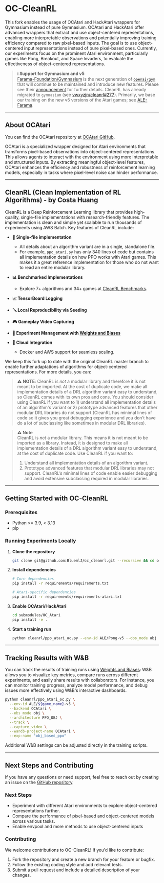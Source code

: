 # OC-CleanRL

This fork enables the usage of OCAtari and HackAtari wrappers for Gymnasium instead of pure Gymnasium. OCAtari and HackAtari offer advanced wrappers that extract and use object-centered representations, enabling more interpretable observations and potentially improving training efficiency compared to raw pixel-based inputs. The goal is to use object-centered input representations instead of pure pixel-based ones. Currently, our experiments focus on the prominent Atari environment, particularly games like Pong, Breakout, and Space Invaders, to evaluate the effectiveness of object-centered representations.

> **ℹ️ Support for Gymnasium and v5**  
> [Farama-Foundation/Gymnasium](https://github.com/Farama-Foundation/Gymnasium) is the next generation of [`openai/gym`](https://github.com/openai/gym) that will continue to be maintained and introduce new features. Please see their [announcement](https://farama.org/Announcing-The-Farama-Foundation) for further details. CleanRL has already migrated to `gymnasium` (see [vwxyzjn/cleanrl#277](https://github.com/vwxyzjn/cleanrl/pull/277)). Primarily, we base our training on the new v5 versions of the Atari games; see [ALE-Farama](https://ale.farama.org/environments/).

---

## About OCAtari

You can find the OCAtari repository at [OCAtari GitHub](https://github.com/BluemlJ/OCAtari).

OCAtari is a specialized wrapper designed for Atari environments that transforms pixel-based observations into object-centered representations. This allows agents to interact with the environment using more interpretable and structured inputs. By extracting meaningful object-level features, OCAtari enhances the efficiency and robustness of reinforcement learning models, especially in tasks where pixel-level noise can hinder performance.

---

## CleanRL (Clean Implementation of RL Algorithms) - by Costa Huang

CleanRL is a Deep Reinforcement Learning library that provides high-quality, single-file implementations with research-friendly features. The implementation is clean and simple yet scalable to run thousands of experiments using AWS Batch. Key features of CleanRL include:

- **📜 Single-file implementation**
  - All details about an algorithm variant are in a single, standalone file.
  - For example, `ppo_atari.py` has only 340 lines of code but contains all implementation details on how PPO works with Atari games. This makes it a great reference implementation for those who do not want to read an entire modular library.

- **📊 Benchmarked Implementations**
  - Explore 7+ algorithms and 34+ games at [CleanRL Benchmarks](https://benchmark.cleanrl.dev).

- **📈 TensorBoard Logging**
- **🪛 Local Reproducibility via Seeding**
- **🎮 Gameplay Video Capturing**
- **🧫 Experiment Management with [Weights and Biases](https://wandb.ai/site)**
- **💸 Cloud Integration**
  - Docker and AWS support for seamless scaling.

We keep this fork up to date with the original CleanRL master branch to enable further adaptations of algorithms for object-centered representations. For more details, you can:

> ⚠️ **NOTE**: CleanRL is *not* a modular library and therefore it is not meant to be imported. At the cost of duplicate code, we make all implementation details of a DRL algorithm variant easy to understand, so CleanRL comes with its own pros and cons. You should consider using CleanRL if you want to 1) understand all implementation details of an algorithm's variant or 2) prototype advanced features that other modular DRL libraries do not support (CleanRL has minimal lines of code so it gives you great debugging experience and you don't have do a lot of subclassing like sometimes in modular DRL libraries).

> **⚠️ Note**  
> CleanRL is *not* a modular library. This means it is not meant to be imported as a library. Instead, it is designed to make all implementation details of a DRL algorithm variant easy to understand, at the cost of duplicate code. Use CleanRL if you want to:
> 1. Understand all implementation details of an algorithm variant.
> 2. Prototype advanced features that modular DRL libraries may not support. CleanRL’s minimal lines of code enable easier debugging and avoid extensive subclassing required in modular libraries.

---

## Getting Started with OC-CleanRL

### Prerequisites
- Python >= 3.9, < 3.13
- pip

### Running Experiments Locally

1. **Clone the repository**

   ```bash
   git clone git@github.com:BluemlJ/oc_cleanrl.git --recursive && cd oc_cleanrl
   ```

2. **Install dependencies**

   ```bash
   # Core dependencies
   pip install -r requirements/requirements.txt
   
   # Atari-specific dependencies
   pip install -r requirements/requirements-atari.txt
   ```

3. **Enable OCAtari/HackAtari**

   ```bash
   cd submodules/OC_Atari
   pip install -e .
   ```

4. **Start a training run**

   ```bash
   python cleanrl/ppo_atari_oc.py --env-id ALE/Pong-v5 --obs_mode obj --architecture PPO_OBJ --backend OCAtari
   ```

---

## Tracking Results with W&B

You can track the results of training runs using [Weights and Biases](https://wandb.ai/): W&B allows you to visualize key metrics, compare runs across different experiments, and easily share results with collaborators. For instance, you can monitor training progress, analyze model performance, and debug issues more effectively using W&B's interactive dashboards.

```bash
python cleanrl/ppo_atari_oc.py \
  --env-id ALE/${game_name}-v5 \
  --backend OCAtari \
  --obs_mode obj \
  --architecture PPO_OBJ \
  --track \
  --capture_video \
  --wandb-project-name OCAtari \
  --exp-name "obj_based_ppo"
```

Additional W&B settings can be adjusted directly in the training scripts.

---

## Next Steps and Contributing

If you have any questions or need support, feel free to reach out by creating an issue on the [GitHub repository](https://github.com/BluemlJ/oc_cleanrl/issues).

### Next Steps
- Experiment with different Atari environments to explore object-centered representations further.
- Compare the performance of pixel-based and object-centered models across various tasks.
- Enable envpool and more methods to use object-centered inputs

### Contributing
We welcome contributions to OC-CleanRL! If you'd like to contribute:
1. Fork the repository and create a new branch for your feature or bugfix.
2. Follow the existing coding style and add relevant tests.
3. Submit a pull request and include a detailed description of your changes.

